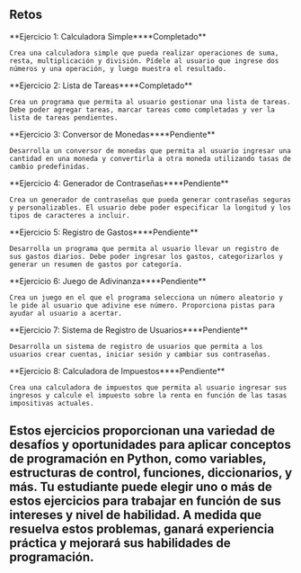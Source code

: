 ## Retos

**Ejercicio 1: Calculadora Simple\*\***Completado\*\*

    Crea una calculadora simple que pueda realizar operaciones de suma, resta, multiplicación y división. Pídele al usuario que ingrese dos números y una operación, y luego muestra el resultado.

**Ejercicio 2: Lista de Tareas\*\***Completado\*\*

    Crea un programa que permita al usuario gestionar una lista de tareas. Debe poder agregar tareas, marcar tareas como completadas y ver la lista de tareas pendientes.

**Ejercicio 3: Conversor de Monedas\*\***Pendiente\*\*

    Desarrolla un conversor de monedas que permita al usuario ingresar una cantidad en una moneda y convertirla a otra moneda utilizando tasas de cambio predefinidas.

**Ejercicio 4: Generador de Contraseñas\*\***Pendiente\*\*

    Crea un generador de contraseñas que pueda generar contraseñas seguras y personalizables. El usuario debe poder especificar la longitud y los tipos de caracteres a incluir.

**Ejercicio 5: Registro de Gastos\*\***Pendiente\*\*

    Desarrolla un programa que permita al usuario llevar un registro de sus gastos diarios. Debe poder ingresar los gastos, categorizarlos y generar un resumen de gastos por categoría.

**Ejercicio 6: Juego de Adivinanza\*\***Pendiente\*\*

    Crea un juego en el que el programa selecciona un número aleatorio y le pide al usuario que adivine ese número. Proporciona pistas para ayudar al usuario a acertar.

**Ejercicio 7: Sistema de Registro de Usuarios\*\***Pendiente\*\*

    Desarrolla un sistema de registro de usuarios que permita a los usuarios crear cuentas, iniciar sesión y cambiar sus contraseñas.

**Ejercicio 8: Calculadora de Impuestos\*\***Pendiente\*\*

    Crea una calculadora de impuestos que permita al usuario ingresar sus ingresos y calcule el impuesto sobre la renta en función de las tasas impositivas actuales.

## Estos ejercicios proporcionan una variedad de desafíos y oportunidades para aplicar conceptos de programación en Python, como variables, estructuras de control, funciones, diccionarios, y más. Tu estudiante puede elegir uno o más de estos ejercicios para trabajar en función de sus intereses y nivel de habilidad. A medida que resuelva estos problemas, ganará experiencia práctica y mejorará sus habilidades de programación.
